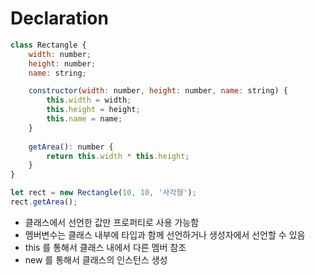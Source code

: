 # Declaration

```javascript
class Rectangle {
    width: number;
    height: number;
    name: string;

    constructor(width: number, height: number, name: string) {
        this.width = width;
        this.height = height;
        this.name = name;
    }
    
    getArea(): number {
        return this.width * this.height;
    }
}

let rect = new Rectangle(10, 10, '사각형');
rect.getArea();
```
- 클래스에서 선언한 값만 프로퍼티로 사용 가능함
- 멤버변수는 클래스 내부에 타입과 함께 선언하거나 생성자에서 선언할 수 있음
- this 를 통해서 클래스 내에서 다른 멤버 참조
- new 를 통해서 클래스의 인스턴스 생성

